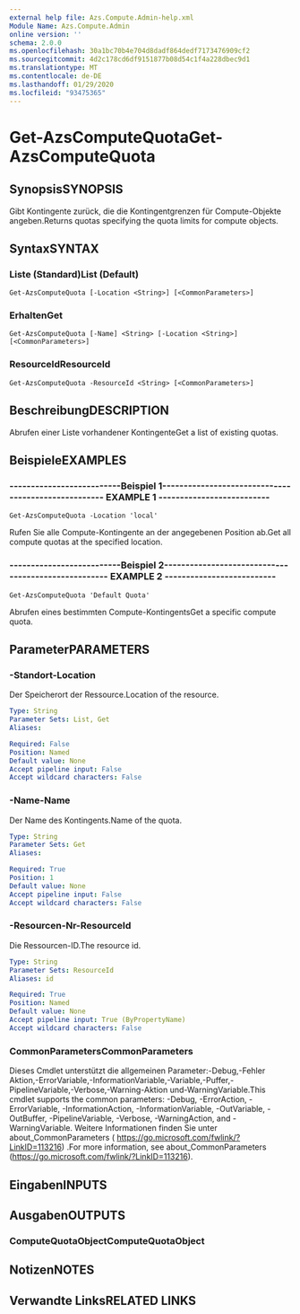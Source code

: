 ```yaml
---
external help file: Azs.Compute.Admin-help.xml
Module Name: Azs.Compute.Admin
online version: ''
schema: 2.0.0
ms.openlocfilehash: 30a1bc70b4e704d8dadf864dedf7173476909cf2
ms.sourcegitcommit: 4d2c178cd6df9151877b08d54c1f4a228dbec9d1
ms.translationtype: MT
ms.contentlocale: de-DE
ms.lasthandoff: 01/29/2020
ms.locfileid: "93475365"
---
```

# <span data-ttu-id="b367b-101">Get-AzsComputeQuota</span><span class="sxs-lookup"><span data-stu-id="b367b-101">Get-AzsComputeQuota</span></span>

## <span data-ttu-id="b367b-102">Synopsis</span><span class="sxs-lookup"><span data-stu-id="b367b-102">SYNOPSIS</span></span>
<span data-ttu-id="b367b-103">Gibt Kontingente zurück, die die Kontingentgrenzen für Compute-Objekte angeben.</span><span class="sxs-lookup"><span data-stu-id="b367b-103">Returns quotas specifying the quota limits for compute objects.</span></span>

## <span data-ttu-id="b367b-104">Syntax</span><span class="sxs-lookup"><span data-stu-id="b367b-104">SYNTAX</span></span>

### <span data-ttu-id="b367b-105">Liste (Standard)</span><span class="sxs-lookup"><span data-stu-id="b367b-105">List (Default)</span></span>
```
Get-AzsComputeQuota [-Location <String>] [<CommonParameters>]
```

### <span data-ttu-id="b367b-106">Erhalten</span><span class="sxs-lookup"><span data-stu-id="b367b-106">Get</span></span>
```
Get-AzsComputeQuota [-Name] <String> [-Location <String>] [<CommonParameters>]
```

### <span data-ttu-id="b367b-107">ResourceId</span><span class="sxs-lookup"><span data-stu-id="b367b-107">ResourceId</span></span>
```
Get-AzsComputeQuota -ResourceId <String> [<CommonParameters>]
```

## <span data-ttu-id="b367b-108">Beschreibung</span><span class="sxs-lookup"><span data-stu-id="b367b-108">DESCRIPTION</span></span>
<span data-ttu-id="b367b-109">Abrufen einer Liste vorhandener Kontingente</span><span class="sxs-lookup"><span data-stu-id="b367b-109">Get a list of existing quotas.</span></span>

## <span data-ttu-id="b367b-110">Beispiele</span><span class="sxs-lookup"><span data-stu-id="b367b-110">EXAMPLES</span></span>

### <span data-ttu-id="b367b-111">--------------------------Beispiel 1--------------------------</span><span class="sxs-lookup"><span data-stu-id="b367b-111">-------------------------- EXAMPLE 1 --------------------------</span></span>
```
Get-AzsComputeQuota -Location 'local'
```

<span data-ttu-id="b367b-112">Rufen Sie alle Compute-Kontingente an der angegebenen Position ab.</span><span class="sxs-lookup"><span data-stu-id="b367b-112">Get all compute quotas at the specified location.</span></span>

### <span data-ttu-id="b367b-113">--------------------------Beispiel 2--------------------------</span><span class="sxs-lookup"><span data-stu-id="b367b-113">-------------------------- EXAMPLE 2 --------------------------</span></span>
```
Get-AzsComputeQuota 'Default Quota'
```

<span data-ttu-id="b367b-114">Abrufen eines bestimmten Compute-Kontingents</span><span class="sxs-lookup"><span data-stu-id="b367b-114">Get a specific compute quota.</span></span>

## <span data-ttu-id="b367b-115">Parameter</span><span class="sxs-lookup"><span data-stu-id="b367b-115">PARAMETERS</span></span>

### <span data-ttu-id="b367b-116">-Standort</span><span class="sxs-lookup"><span data-stu-id="b367b-116">-Location</span></span>
<span data-ttu-id="b367b-117">Der Speicherort der Ressource.</span><span class="sxs-lookup"><span data-stu-id="b367b-117">Location of the resource.</span></span>

```yaml
Type: String
Parameter Sets: List, Get
Aliases: 

Required: False
Position: Named
Default value: None
Accept pipeline input: False
Accept wildcard characters: False
```

### <span data-ttu-id="b367b-118">-Name</span><span class="sxs-lookup"><span data-stu-id="b367b-118">-Name</span></span>
<span data-ttu-id="b367b-119">Der Name des Kontingents.</span><span class="sxs-lookup"><span data-stu-id="b367b-119">Name of the quota.</span></span>

```yaml
Type: String
Parameter Sets: Get
Aliases: 

Required: True
Position: 1
Default value: None
Accept pipeline input: False
Accept wildcard characters: False
```

### <span data-ttu-id="b367b-120">-Resourcen-Nr</span><span class="sxs-lookup"><span data-stu-id="b367b-120">-ResourceId</span></span>
<span data-ttu-id="b367b-121">Die Ressourcen-ID.</span><span class="sxs-lookup"><span data-stu-id="b367b-121">The resource id.</span></span>

```yaml
Type: String
Parameter Sets: ResourceId
Aliases: id

Required: True
Position: Named
Default value: None
Accept pipeline input: True (ByPropertyName)
Accept wildcard characters: False
```

### <span data-ttu-id="b367b-122">CommonParameters</span><span class="sxs-lookup"><span data-stu-id="b367b-122">CommonParameters</span></span>
<span data-ttu-id="b367b-123">Dieses Cmdlet unterstützt die allgemeinen Parameter:-Debug,-Fehler Aktion,-ErrorVariable,-InformationVariable,-Variable,-Puffer,-PipelineVariable,-Verbose,-Warning-Aktion und-WarningVariable.</span><span class="sxs-lookup"><span data-stu-id="b367b-123">This cmdlet supports the common parameters: -Debug, -ErrorAction, -ErrorVariable, -InformationAction, -InformationVariable, -OutVariable, -OutBuffer, -PipelineVariable, -Verbose, -WarningAction, and -WarningVariable.</span></span> <span data-ttu-id="b367b-124">Weitere Informationen finden Sie unter about_CommonParameters ( https://go.microsoft.com/fwlink/?LinkID=113216) .</span><span class="sxs-lookup"><span data-stu-id="b367b-124">For more information, see about_CommonParameters (https://go.microsoft.com/fwlink/?LinkID=113216).</span></span>

## <span data-ttu-id="b367b-125">Eingaben</span><span class="sxs-lookup"><span data-stu-id="b367b-125">INPUTS</span></span>

## <span data-ttu-id="b367b-126">Ausgaben</span><span class="sxs-lookup"><span data-stu-id="b367b-126">OUTPUTS</span></span>

### <span data-ttu-id="b367b-127">ComputeQuotaObject</span><span class="sxs-lookup"><span data-stu-id="b367b-127">ComputeQuotaObject</span></span>

## <span data-ttu-id="b367b-128">Notizen</span><span class="sxs-lookup"><span data-stu-id="b367b-128">NOTES</span></span>

## <span data-ttu-id="b367b-129">Verwandte Links</span><span class="sxs-lookup"><span data-stu-id="b367b-129">RELATED LINKS</span></span>

